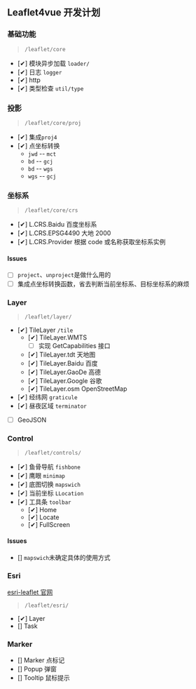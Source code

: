 ## Leaflet4vue 开发计划

### 基础功能

> `/leaflet/core`

-   [✔] 模块异步加载 `loader/`
-   [✔] 日志 `logger`
-   [✔] http
-   [✔] 类型检查 `util/type`

### 投影

> `/leaflet/core/proj`

-   [✔] 集成`proj4`
-   [✔] 点坐标转换
    -   `jwd` -- `mct`
    -   `bd` -- `gcj`
    -   `bd` -- `wgs`
    -   `wgs` -- `gcj`

### 坐标系

> `/leaflet/core/crs`

-   [✔] L.CRS.Baidu 百度坐标系
-   [✔] L.CRS.EPSG4490 大地 2000
-   [✔] L.CRS.Provider 根据 code 或名称获取坐标系实例

#### Issues

-   [ ] `project`、`unproject`是做什么用的
-   [ ] 集成点坐标转换函数，省去判断当前坐标系、目标坐标系的麻烦

### Layer

> `/leaflet/layer/`

-   [✔] TileLayer `/tile`
    -   [✔] TileLayer.WMTS
        -   [ ] 实现 GetCapabilities 接口
    -   [✔] TileLayer.tdt 天地图
    -   [✔] TileLayer.Baidu 百度
    -   [✔] TileLayer.GaoDe 高德
    -   [✔] TileLayer.Google 谷歌
    -   [✔] TileLayer.osm OpenStreetMap
-   [✔] 经纬网 `graticule`
-   [✔] 昼夜区域 `terminator`
-   [ ] GeoJSON

### Control

> `/leaflet/controls/`

-   [✔] 鱼骨导航 `fishbone`
-   [✔] 鹰眼 `minimap`
-   [✔] 底图切换 `mapswich`
-   [✔] 当前坐标 `LLocation`
-   [✔] 工具条 `toolbar`
    -   [✔] Home
    -   [✔] Locate
    -   [✔] FullScreen

#### Issues

-   [] `mapswich`未确定具体的使用方式

### Esri

[esri-leaflet 官网](https://esri.github.io/esri-leaflet/)

> `/leaflet/esri/`

-   [✔] Layer
-   [] Task

### Marker

-   [] Marker 点标记
-   [] Popup 弹窗
-   [] Tooltip 鼠标提示
